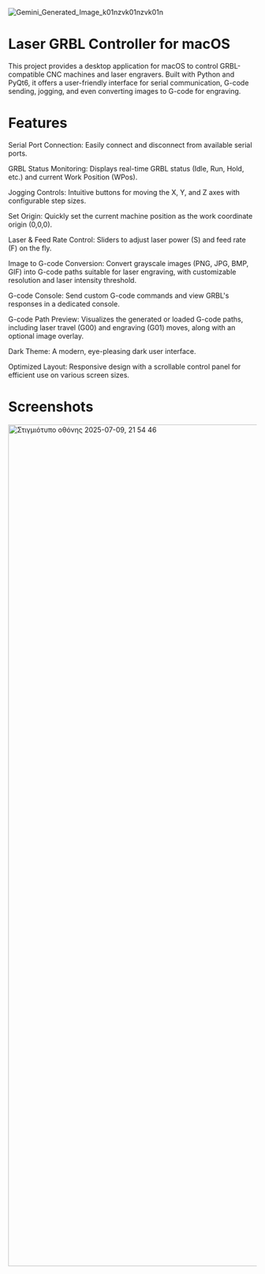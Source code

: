 
![Gemini_Generated_Image_k01nzvk01nzvk01n](https://github.com/user-attachments/assets/aab4d4f6-f896-4087-af49-d3d0447e6dbc)



# Laser GRBL Controller for macOS



This project provides a desktop application for macOS to control GRBL-compatible CNC machines and laser engravers. Built with Python and PyQt6, it offers a user-friendly interface for serial communication, G-code sending, jogging, and even converting images to G-code for engraving.

# Features


Serial Port Connection: Easily connect and disconnect from available serial ports.

GRBL Status Monitoring: Displays real-time GRBL status (Idle, Run, Hold, etc.) and current Work Position (WPos).

Jogging Controls: Intuitive buttons for moving the X, Y, and Z axes with configurable step sizes.

Set Origin: Quickly set the current machine position as the work coordinate origin (0,0,0).

Laser & Feed Rate Control: Sliders to adjust laser power (S) and feed rate (F) on the fly.

Image to G-code Conversion: Convert grayscale images (PNG, JPG, BMP, GIF) into G-code paths suitable for laser engraving, with customizable resolution and laser intensity threshold.

G-code Console: Send custom G-code commands and view GRBL's responses in a dedicated console.

G-code Path Preview: Visualizes the generated or loaded G-code paths, including laser travel (G00) and engraving (G01) moves, along with an optional image overlay.

Dark Theme: A modern, eye-pleasing dark user interface.

Optimized Layout: Responsive design with a scrollable control panel for efficient use on various screen sizes.


# Screenshots


<img width="1705" alt="Στιγμιότυπο οθόνης 2025-07-09, 21 54 46" src="https://github.com/user-attachments/assets/8661bce1-297d-43bf-89f9-9ca75576b2e6" />
